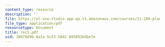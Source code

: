 ```yaml
---
content_type: resource
description: ''
file: https://ol-ocw-studio-app-qa.s3.amazonaws.com/courses/11-204-planning-communications-and-digital-media-fall-2004/386f0d9b8a1a5c5358428958916dbe7e_rec5.pdf
file_type: application/pdf
resourcetype: Document
title: rec5.pdf
uid: 386f0d9b-8a1a-5c53-5842-8958916dbe7e
---
```

